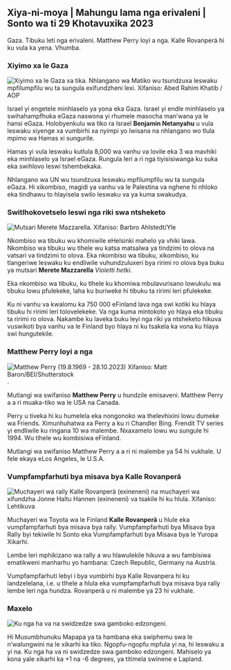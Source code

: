 ## Xiya-ni-moya \| Mahungu lama nga erivaleni \| Sonto wa ti 29 Khotavuxika 2023

Gaza. Tibuku leti nga erivaleni. Matthew Perry loyi a nga. Kalle Rovanperä hi ku vula ka yena. Vhumba.

### Xiyimo xa le Gaza

![Xiyimo xa le Gaza xa tika. Nhlangano wa Matiko wu tsundzuxa leswaku mpfilumpfilu wu ta sungula exifundzheni lexi. Xifaniso: Abed Rahim Khatib / AOP](https://ku/q_auto:ikholoji/f_auto/fl_kulahlekeriwa/v1698587757/39-1192921653e641fc4a70)

Israel yi engetele minhlaselo ya yona eka Gaza. Israel yi endle minhlaselo ya swihahampfhuka eGaza naswona yi rhumele masocha man’wana ya le hansi eGaza. Holobyenkulu wa tiko ra Israel **Benjamin Netanyahu** u vula leswaku xiyenge xa vumbirhi xa nyimpi yo lwisana na nhlangano wo tlula mpimo wa Hamas xi sungurile.

Hamas yi vula leswaku kutlula 8,000 wa vanhu va lovile eka 3 wa mavhiki eka minhlaselo ya Israel eGaza. Rungula leri a ri nga tiyisisiwanga ku suka eka swihlovo leswi tshembekaka.

Nhlangano wa UN wu tsundzuxa leswaku mpfilumpfilu wu ta sungula eGaza. Hi xikombiso, magidi ya vanhu va le Palestina va nghene hi nhloko eka tindhawu to hlayisela swilo leswaku va ya kuma swakudya.

### Switlhokovetselo leswi nga riki swa ntsheketo

![Mutsari Merete Mazzarella. Xifaniso: Barbro Ahlstedt/Yle](https://ku.q_auto:eco/f_auto/fl_lossy/v1620995152/39-806292609e6be113e02)

Nkombiso wa tibuku wu khomiwile eHelsinki mahelo ya vhiki lawa. Nkombiso wa tibuku wu tlhele wu katsa matsalwa ya tindzimi to olova na vatsari va tindzimi to olova. Eka nkombiso wa tibuku, xikombiso, ku tlangeriwe leswaku ku endliwile vuhundzuluxeri bya ririmi ro olova bya buku ya mutsari **Merete Mazzarella** *Violetti hetki*.

Eka nkombiso wa tibuku, ku tlhele ku khomiwa mbulavurisano lowukulu wa tibuku lowu pfulekeke, laha ku buriweke hi tibuku ta ririmi leri pfulekeke.

Ku ni vanhu va kwalomu ka 750 000 eFinland lava nga swi kotiki ku hlaya tibuku hi ririmi leri tolovelekeke. Va nga kuma mintokoto yo hlaya eka tibuku ta ririmi ro olova. Nakambe ku laveka buku leyi nga riki ya ntsheketo hikuva vuswikoti bya vanhu va le Finland byo hlaya ni ku tsakela ka vona ku hlaya swi hungutekile.

### Matthew Perry loyi a nga

![Matthew Perry (19.8.1969 - 28.10.2023) Xifaniso: Matt Baron/BEI/Shutterstock](Xifanisoxalehenhlaxaswifaniso.cdn.yle.fi/xifaniso/kulayicha/c_crop,h_2329,w_4141,x_0,y_54/ar_1.77777777777777777,c_fill,g_swikandza,h_675,w_1200/dpr_1.0/q_auto:eco/f_auto/fl_lossy/v1698579698/39-1192810653dd4bb051f5) .

Mutlangi wa swifaniso **Matthew Perry** u hundzile emisaveni. Matthew Perry a a ri muaka-tiko wa le USA na Canada.

Perry u tiveka hi ku humelela eka nongonoko wa thelevhixini lowu dumeke wa Friends. Ximunhuhatwa xa Perry a ku ri Chandler Bing. Frendit TV series yi endliwile ku ringana 10 wa malembe. Nxaxamelo lowu wu sungule hi 1994. Wu tlhele wu kombisiwa eFinland.

Mutlangi wa swifaniso Matthew Perry a a ri ni malembe ya 54 hi vukhale. U fele ekaya eLos Angeles, le U.S.A.

### Vumpfampfarhuti bya misava bya Kalle Rovanperä

![Muchayeri wa rally Kalle Rovanperä (exineneni) na muchayeri wa xifundzha Jonne Haltu Hannen (exineneni) va tsakile hi ku hlula. Xifaniso: Lehtikuva](https://swifaniso.cdn.yle.fi/xifaniso/kulayicha/c_crop,h_2406,w_4278,x_0,y_445/ar_1.777777777777777,c_fill,g_faces,h_675,w_1200/dpr_1.0/q_auto:eco/f_auto/fl_kulahlekeriwa/v1698587806/39-1192922653e645d852bc)

Muchayeri wa Toyota wa le Finland **Kalle Rovanperä** u hlule eka vumpfampfarhuti bya misava bya rally. Vumpfampfarhuti bya Misava bya Rally byi tekiwile hi Sonto eka Vumpfampfarhuti bya Misava bya le Yuropa Xikarhi.

Lembe leri mphikizano wa rally a wu hlawulekile hikuva a wu fambisiwa ematikweni manharhu yo hambana: Czech Republic, Germany na Austria.

Vumpfampfarhuti lebyi i bya vumbirhi bya Kalle Rovanpera hi ku landzelelana, i.e. u tlhele a hlula eka vumpfampfarhuti bya misava bya rally lembe leri nga hundza. Rovanperä u ni malembe ya 23 hi vukhale.

### Maxelo

![Ku nga ha va na swidzedze swa gamboko edzongeni.](https://images.cdn.yle.fi/image/upload/c_crop,h_1080,w_1919,x_0,y_0/ar_1.77777777777777777,c_fill,g_faces,h_675,w_1200/dpr_1.0/q_auto:eco/f_auto/fl_lossy/v1698594490/39-1192967653e7ea05e07b)

Hi Musumbhunuku Mapapa ya ta hambana eka swiphemu swa le n’walungwini na le xikarhi ka tiko. Ngopfu-ngopfu mpfula yi na, hi leswaku a yi na. Ku nga ha va ni swidzedze swa gamboko edzongeni. Mahiselo ya kona yale xikarhi ka +1 na -6 degrees, ya titimela swinene e Lapland.